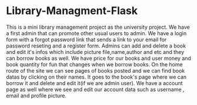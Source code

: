 # Library-Managment-Flask
This is a mini library management project as the university project.
We have a first admin that can promote other usual users to admin.
We have a login form with a forgot password link that sends a link to your email for password reseting and a register form.
Admins can add and delete a book and edit it's infos which include picture file,name,author and etc and they can borrow books as well.
We have price for our books and user money and book quantity for fun that changes when we borrow books.
On the home route of the site we can see pages of books posted and we can find book datas by clicking on their names.
It goes to the book's page where we can borrow it and delete and edit it(if we are admin user).
We have a account page as well where we see and edit our account data such as username , email and profile picture.
